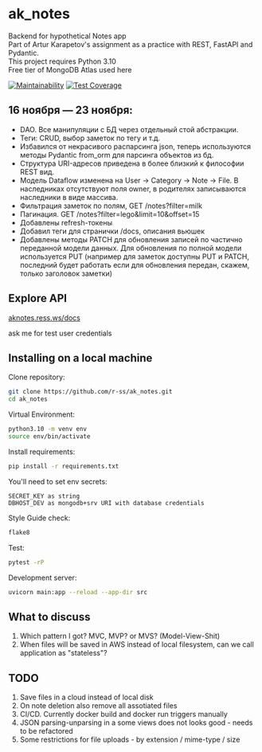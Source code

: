 # ak_notes

Backend for hypothetical Notes app  
Part of Artur Karapetov's assignment as a practice with REST, FastAPI and Pydantic.  
This project requires Python 3.10  
Free tier of MongoDB Atlas used here

[![Maintainability](https://api.codeclimate.com/v1/badges/53f9891d099578172022/maintainability)](https://codeclimate.com/github/r-ss/ak_notes/maintainability) [![Test Coverage](https://api.codeclimate.com/v1/badges/53f9891d099578172022/test_coverage)](https://codeclimate.com/github/r-ss/ak_notes/test_coverage)

## 16 ноября — 23 ноября:

- DAO. Все манипуляции с БД через отдельный стой абстракции.
- Теги: CRUD, выбор заметок по тегу и т.д.
- Избавился от некрасивого распарсинга json, теперь используются методы Pydantic from_orm для парсинга объектов из бд.
- Структура URI-адресов приведена в более близкий к философии REST вид.
- Модель Dataflow изменена на User → Category → Note → File. В наследниках отсутствуют поля owner, в родителях записываются наследники в виде массива.
- Фильтрация заметок по полям, GET /notes?filter=milk
- Пагинация. GET /notes?filter=lego&limit=10&offset=15
- Добавлены refresh-токены
- Добавил теги для странички /docs, описания вьюшек
- Добавлены методы PATCH для обновления записей по частично переданной модели данных. Для обновления по полной модели используется PUT (например для заметок доступны PUT и PATCH, последний будет работать если для обновления передан, скажем, только заголовок заметки)

## Explore API

[aknotes.ress.ws/docs](https://aknotes.ress.ws/docs)

ask me for test user credentials

## Installing on a local machine

Clone repository:
```sh
git clone https://github.com/r-ss/ak_notes.git
cd ak_notes
```

Virtual Environment:
```sh
python3.10 -m venv env
source env/bin/activate
```

Install requirements:
```sh
pip install -r requirements.txt
```

You'll need to set env secrets:
```
SECRET_KEY as string
DBHOST_DEV as mongodb+srv URI with database credentials
```

Style Guide check:
```sh
flake8
```

Test:
```sh
pytest -rP
```

Development server:
```sh
uvicorn main:app --reload --app-dir src
```

## What to discuss

1. Which pattern I got? MVC, MVP? or MVS? (Model-View-Shit)
2. When files will be saved in AWS instead of local filesystem, can we call application as "stateless"?

## TODO

1. Save files in a cloud instead of local disk
2. On note deletion also remove all assotiated files
3. CI/CD. Currently docker build and docker run triggers manually
3. JSON parsing-unparsing in a some views does not looks good - needs to be refactored
4. Some restrictions for file uploads - by extension / mime-type / size